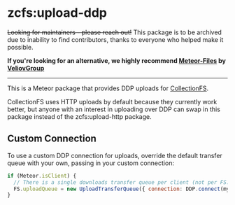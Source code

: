 zcfs:upload-ddp
=========================

~~Looking for maintainers - please reach out!~~
This package is to be archived due to inability to find contributors, thanks to everyone who helped make it possible.

**If you're looking for an alternative, we highly recommend [Meteor-Files](https://github.com/VeliovGroup/Meteor-Files) by [VeliovGroup](https://github.com/VeliovGroup)**

---

This is a Meteor package that provides DDP uploads for
[CollectionFS](https://github.com/zcfs/Meteor-CollectionFS).

CollectionFS uses HTTP uploads by default because they currently work better,
but anyone with an interest in uploading over DDP can swap in this package
instead of the zcfs:upload-http package.

## Custom Connection

To use a custom DDP connection for uploads, override the default
transfer queue with your own, passing in your custom connection:

```js
if (Meteor.isClient) {
  // There is a single downloads transfer queue per client (not per FS.Collection)
  FS.uploadQueue = new UploadTransferQueue({ connection: DDP.connect(myUrl) });
}
```
